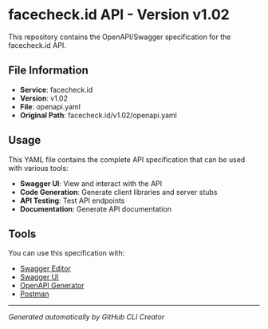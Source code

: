 # facecheck.id API - Version v1.02

This repository contains the OpenAPI/Swagger specification for the facecheck.id API.

## File Information

- **Service**: facecheck.id
- **Version**: v1.02
- **File**: openapi.yaml
- **Original Path**: facecheck.id/v1.02/openapi.yaml

## Usage

This YAML file contains the complete API specification that can be used with various tools:

- **Swagger UI**: View and interact with the API
- **Code Generation**: Generate client libraries and server stubs
- **API Testing**: Test API endpoints
- **Documentation**: Generate API documentation

## Tools

You can use this specification with:

- [Swagger Editor](https://editor.swagger.io/)
- [Swagger UI](https://swagger.io/tools/swagger-ui/)
- [OpenAPI Generator](https://openapi-generator.tech/)
- [Postman](https://www.postman.com/)

---

*Generated automatically by GitHub CLI Creator*
